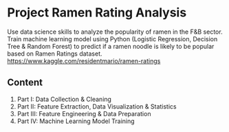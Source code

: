 # Project Ramen Rating Analysis

Use data science skills to analyze the popularity of ramen in the F&B sector. Train machine learning model using Python (Logistic Regression, Decision Tree & Random Forest) to predict if a ramen noodle is likely to be popular based on Ramen Ratings dataset. https://www.kaggle.com/residentmario/ramen-ratings

## Content
1) Part I: Data Collection & Cleaning
2) Part II: Feature Extraction, Data Visualization & Statistics
3) Part III: Feature Engineering & Data Preparation
4) Part IV: Machine Learning Model Training
